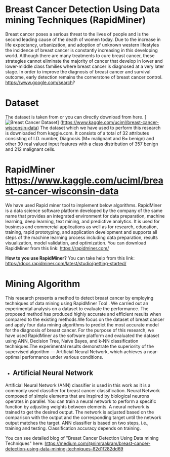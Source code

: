# Breast Cancer Detection Using Data mining Techniques (RapidMiner)

Breast cancer poses a serious threat to the lives of people and is the second leading cause of the death of women today. Due to the increase in life expectancy, urbanization, and adoption of unknown western lifestyles the incidence of breast cancer is constantly increasing in this developing world. Although there are many treatments to cure breast cancer, these strategies cannot eliminate the majority of cancer that develop in lower and lower-middle class families where breast cancer is diagnosed at a very later stage. 
In order to improve the diagnosis of breast cancer and survival outcome, early detection remains the cornerstone of breast cancer control. https://www.google.com/search?
# Dataset

The dataset is taken from  or you can directly download from here. [![Breast Cancer Dataset](tbs=simg:CAQS_1wEJmiTa_154FkYAa8wELELCMpwgaOgo4CAQSFKErpDb0CdQf_1RzuN9gLsh7CA8YyGhoppBtKq8B4wSHJalRJmcCnambrA7i5-Qx6zCAFMAQMCxCOrv4IGgoKCAgBEgTj8KafDAsQne3BCRqTAQobCghsYW5ndWFnZdqliPYDCwoJL2ovMnNoX3k0ChsKCHZlcnRpY2Fs2qWI9gMLCgkvYS80aGgzcDAKIAoNZmFzaGlvbiBicmFuZNqliPYDCwoJL2ovZDh4cDJnChYKA2RvdNqliPYDCwoJL20vMDI3Y3RnCh0KCmhvcml6b250YWzapYj2AwsKCS9hLzJtcXZ6Yww&sxsrf=AOaemvIAwxw9t9sMJxAuKLFditfYDmjITg:1633774563075&q=language&tbm=isch&sa=X&ved=2ahUKEwjR6-XDjL3zAhUhSvEDHe4lBK4Qwg4oAHoECAEQMA&biw=1366&bih=625&dpr=1)] (https://www.kaggle.com/uciml/breast-cancer-wisconsin-data)
The dataset which we have used to perform this research is downloaded from kaggle.com. It consists of a total of 32 attributes consisting of I.D. number, Diagnosis (M= malignant and B= benign) and other 30 real valued input features with a class distribution of 357 benign and 212 malignant cells.
# RapidMiner https://www.kaggle.com/uciml/breast-cancer-wisconsin-data

We have used Rapid miner tool to implement below algorithms. RapidMiner is a data science software platform developed by the company of the same name that provides an integrated environment for data preparation, machine learning, deep learning, text mining, and predictive analytics. It is used for business and commercial applications as well as for research, education, training, rapid prototyping, and application development and supports all steps of the machine learning process including data preparation, results visualization, model validation, and optimization. You can download RapidMiner from this link: https://rapidminer.com/

**How to you use RapidMiner?** You can take help from this link: https://docs.rapidminer.com/latest/studio/getting-started/
# Mining Algorithm

This research presents a method to detect breast cancer by employing techniques of data mining using RapidMiner Tool .  We carried out an experimental analysis on a dataset to evaluate the performance. The proposed method has produced highly accurate and efficient results when compared to the existing methods.We focus on the dataset of breast cancer and apply four data mining algorithms to predict the most accurate model for the diagnosis of breast cancer. For the purpose of this research, we have used RapidMiner as the software platform and evaluated the dataset using ANN, Decision Tree, Naïve Bayes, and k-NN classification techniques.The experimental results demonstrate the superiority of the supervised algorithm — Artificial Neural Network, which achieves a near-optimal performance under various conditions.

- ## Artificial Neural Network

Artificial Neural Network (ANN) classifier is used in this work as it is a commonly used classifier for breast cancer classification. Neural Network composed of simple elements that are inspired by biological neurons operates in parallel. You can train a neural network to perform a specific function by adjusting weights between elements. A neural network is trained to get the desired output. The network is adjusted based on the comparison with the output and the corresponding target until the network output matches the target. ANN classifier is based on two steps, i.e., training and testing. Classification accuracy depends on training.


You can see detailed blog of "Breast Cancer Detection Using Data mining Techniques" here: https://medium.com/@nimraakram/breast-cancer-detection-using-data-mining-techniques-82d1f282dd69
